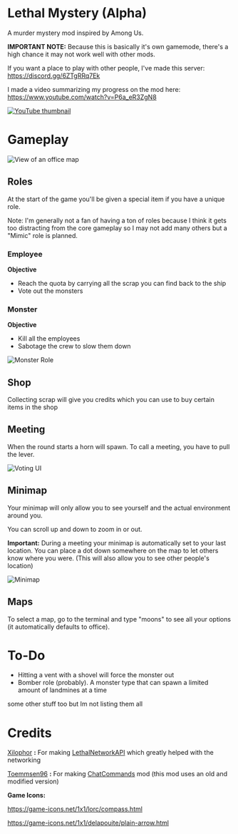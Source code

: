 # Lethal Mystery (Alpha)

A murder mystery mod inspired by Among Us.

**IMPORTANT NOTE:** Because this is basically it's own gamemode, there's a high chance it may not work well with other mods.

If you want a place to play with other people, I've made this server: https://discord.gg/6ZTgRRq7Ek



I made a video summarizing my progress on the mod here:
https://www.youtube.com/watch?v=P6a_eR3ZgN8

<a href="https://www.youtube.com/watch?v=P6a_eR3ZgN8">
<img src="https://i.imgur.com/DwK5wRQ.png" alt="YouTube thumbnail">
</a>

# Gameplay


<img src="https://i.imgur.com/7qwKX6b.png" alt="View of an office map">

## Roles

At the start of the game you'll be given a special item if you have a unique role.

Note: I'm generally not a fan of having a ton of roles because I think it gets too distracting from the core gameplay so I may not add many others but a "Mimic" role is planned.

### Employee

**Objective**
- Reach the quota by carrying all the scrap you can find back to the ship
- Vote out the monsters


### Monster

**Objective**
- Kill all the employees
- Sabotage the crew to slow them down


<img src="https://i.imgur.com/c1eNUDI.png" alt="Monster Role">

## Shop

Collecting scrap will give you credits which you can use to buy certain items in the shop


## Meeting

When the round starts a horn will spawn. To call a meeting, you have to pull the lever.

<img src="https://i.imgur.com/8P2B7c2.png" alt="Voting UI">

## Minimap

Your minimap will only allow you to see yourself and the actual environment around you.

You can scroll up and down to zoom in or out.

**Important:** During a meeting your minimap is automatically set to your last location. You can place a dot down somewhere on the map to let others know where you were. (This will also allow you to see other people's location)


<img src="https://i.imgur.com/rq8IZ2i.png" alt="Minimap">

## Maps

To select a map, go to the terminal and type "moons" to see all your options (it automatically defaults to office).



# To-Do

- Hitting a vent with a shovel will force the monster out
- Bomber role (probably). A monster type that can spawn a limited amount of landmines at a time

some other stuff too but Im not listing them all


# Credits


[Xilophor](https://github.com/Xilophor) **:** For making [LethalNetworkAPI](https://github.com/Xilophor/LethalNetworkAPI) which greatly helped with the networking

[Toemmsen96](https://github.com/Toemmsen96) **:** For making [ChatCommands](https://github.com/Toemmsen96/ChatCommands) mod (this mod uses an old and modified version)


**Game Icons:**

https://game-icons.net/1x1/lorc/compass.html

https://game-icons.net/1x1/delapouite/plain-arrow.html
